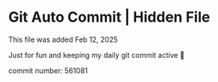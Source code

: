 # Git Auto Commit | Hidden File

This file was added Feb 12, 2025

Just for fun and keeping my daily git commit active 🤪

commit number: 561081
